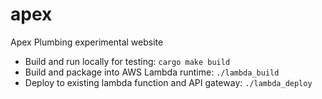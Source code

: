 # apex
Apex Plumbing experimental website

- Build and run locally for testing: `cargo make build`
- Build and package into AWS Lambda runtime: `./lambda_build`
- Deploy to existing lambda function and API gateway: `./lambda_deploy`

